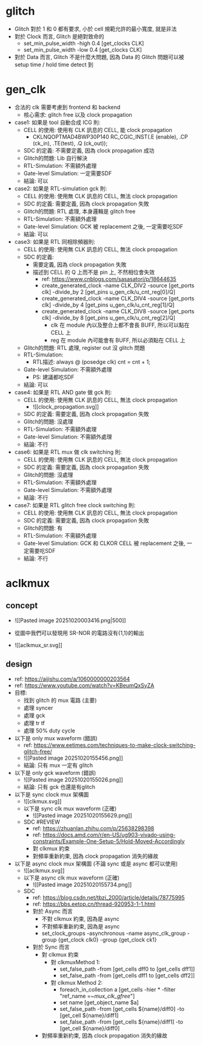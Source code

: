 # glitch

- Glitch 對於 1 和 0 都有要求, 小於 cell 規範允許的最小寬度, 就是非法
- 對於 Clock 而言, Glitch 是絕對致命的
	- set_min_pulse_width -high 0.4 [get_clocks CLK]
	- set_min_pulse_width -low 0.4 [get_clocks CLK]
- 對於 Data 而言, Glitch 不是什麼大問題, 因為 Data 的 Glitch 問題可以被 setup time / hold time detect 到

# gen_clk

- 合法的 clk 需要考慮到 frontend 和 backend
	- 核心需求: glitch free 以及 clock propagation
- case1: 如果是 tool 自動合成 ICG 則:
	- CELL 的使用: 使用有 CLK 訊息的 CELL, 能 clock propagation
		- CKLNQOPTMAD4BWP30P140 RC_CGIC_INST(.E (enable), .CP (ck_in), .TE(test), .Q (ck_out));
	- SDC 的定義: 不需要定義, 因為 clock propagation 成功
	- Glitch的問題: Lib 自行解決
	- RTL-Simulation: 不需額外處理
	- Gate-level Simulation: 一定需要SDF
	- 結論: 可以
- case2: 如果是 RTL-simulation gck 則:
	- CELL 的使用: 使用無 CLK 訊息的 CELL, 無法 clock propagation
	- SDC 的定義: 需要定義, 因為 clock propagation 失敗
	- Glitch的問題: RTL 處理, 本身邏輯是 glitch free
	- RTL-Simulation: 不需額外處理
	- Gate-level Simulation: GCK 被 replacement 之後, 一定需要吃SDF
	- 結論: 可以
- case3: 如果是 RTL 同相除頻器則:
	- CELL 的使用: 使用無 CLK 訊息的 CELL, 無法 clock propagation
	- SDC 的定義:
		- 需要定義, 因為 clock propagation 失敗
		- 描述到 CELL 的 Q 上而不是 pin 上, 不然相位會失效
			- ref: https://www.cnblogs.com/sasasatori/p/18644635
			- create_generated_clock -name CLK_DIV2 -source [get_ports clk] -divide_by 2 [get_pins u_gen_clk/u_cnt_reg[0]/Q]
			- create_generated_clock -name CLK_DIV4 -source [get_ports clk] -divide_by 4 [get_pins u_gen_clk/u_cnt_reg[1]/Q]
			- create_generated_clock -name CLK_DIV8 -source [get_ports clk] -divide_by 8 [get_pins u_gen_clk/u_cnt_reg[2]/Q]
				- clk 在 module 內以及整合上都不會長 BUFF, 所以可以點在 CELL 上
				- reg 在 module 內可能會有 BUFF, 所以必須點在 CELL 上
	- Glitch的問題: RTL 處理, register out 沒 glitch 問題
	- RTL-Simulation: 
		- RTL描述: always @ (posedge clk) cnt = cnt + 1;
	- Gate-level Simulation: 不需額外處理
		- PS: 建議都吃SDF
	- 結論: 可以
- case4: 如果是 RTL AND gate 做 gck 則:
	- CELL 的使用: 使用無 CLK 訊息的 CELL, 無法 clock propagation
		- ![[clock_propagation.svg]]
	- SDC 的定義: 需要定義, 因為 clock propagation 失敗
	- Glitch的問題: 沒處理
	- RTL-Simulation: 不需額外處理
	- Gate-level Simulation: 不需額外處理
	- 結論: 不行
- case6: 如果是 RTL mux 做 clk switching 則: 
	- CELL 的使用: 使用無 CLK 訊息的 CELL, 無法 clock propagation
	- SDC 的定義: 需要定義, 因為 clock propagation 失敗
	- Glitch的問題: 沒處理
	- RTL-Simulation: 不需額外處理
	- Gate-level Simulation: 不需額外處理
	- 結論: 不行
- case7: 如果是 RTL glitch free clock switching 則:
	- CELL 的使用: 使用無 CLK 訊息的 CELL, 無法 clock propagation
	- SDC 的定義:  需要定義, 因為 clock propagation 失敗
	- Glitch的問題: 有
	- RTL-Simulation: 不需額外處理
	- Gate-level Simulation: GCK 和 CLKOR CELL 被 replacement 之後, 一定需要吃SDF
	- 結論: 不行

# aclkmux

## concept

- ![[Pasted image 20251020003416.png|500]]

- 從圖中我們可以發現用 SR-NOR 的電路沒有{1,1}的輸出
- ![[aclkmux_sr.svg]]
## design

- ref: https://aijishu.com/a/1060000000203564
- ref: https://www.youtube.com/watch?v=KBeumQxSyZA
 - 目標:
	- 找到 glitch 的 mux 電路 (主要)
	- 處理 syncer
	- 處理 gck
	- 處理 tr tf
	- 處理 50% duty cycle
- 以下是 only mux waveform (錯誤)
	- ref: https://www.eetimes.com/techniques-to-make-clock-switching-glitch-free/
	- ![[Pasted image 20251020155456.png]]
	- 結論: 只有 mux 一定有 glitch
- 以下是 only gck waveform (錯誤)
	- ![[Pasted image 20251020155026.png]]
	- 結論: 只有 gck 也還是有glitch
- 以下是 sync clock mux 架構圖
	- ![[clkmux.svg]]
	- 以下是 sync clk mux waveform (正確)
		- ![[Pasted image 20251020155629.png]]
	- SDC #REVIEW
		- ref: https://zhuanlan.zhihu.com/p/25638298398
		- ref: https://docs.amd.com/r/en-US/ug903-vivado-using-constraints/Example-One-Setup-5/Hold-Moved-Accordingly
		- 對 clkmux 約束
		- 對頻率重新約束, 因為 clock propagation 消失的緣故
- 以下是 async clock mux 架構圖 (不論 sync 或是 async 都可以使用)
	- ![[aclkmux.svg]]
	- 以下是 async clk mux waveform (正確)
		- ![[Pasted image 20251020155734.png]]
	- SDC
		- ref: https://blog.csdn.net/tbzj_2000/article/details/78775995
		- ref: https://bbs.eetop.cn/thread-920953-1-1.html
		- 對於 Async 而言
			- 不對 clkmux 約束, 因為是 async
			- 不對頻率重新約束, 因為是 async
			- set_clock_groups -asynchronous -name async_clk_group -group {get_clock clk0} -group {get_clock ck1}
		- 對於 Sync 而言
			- 對 clkmux 約束
				- 對 clkmuxMethod 1:
					- set_false_path -from [get_cells dff0 to [get_cells dff1]]
					- set_false_path -from [get_cells dff1 to [get_cells dff2]]
				- 對 clkmux Method 2:
					- foreach_in_collection a [get_cells -hier * -filter "ref_name =~*mux_clk_gfree*"]
					- set name [get_object_name $a]
					- set_false_path -from [get_cells ${name}/diff0] -to [get_cell ${name}/diff1]
					- set_false_path -from [get_cells ${name}/diff1] -to [get_cell ${name}/diff0]
			- 對頻率重新約束, 因為 clock propagation 消失的緣故